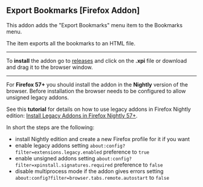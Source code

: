 ## Export Bookmarks [Firefox Addon]

This addon adds the "Export Bookmarks" menu item to the Bookmarks menu.

The item exports all the bookmarks to an HTML file.

---

To **install** the addon go to [releases](https://github.com/mortalis13/Export-Bookmarks-XPI/releases) and click on the **.xpi** file or download and drag it to the browser window.

---

For **Firefox 57+** you should install the addon in the **Nightly** version of the browser. Before installation the browser needs to be configured to allow unsigned legacy addons. 

See this **tutorial** for details on how to use legacy addons in Firefox Nightly edition: [Install Legacy Addons in Firefox Nightly 57+](http://pcadvice.co.nf/blog/install-legacy-addons-in-firefox-57).

In short the steps are the following:

- install Nightly edition and create a new Firefox profile for it if you want
- enable legacy addons setting `about:config?filter=extensions.legacy.enabled` preference to `true`
- enable unsigned addons setting `about:config?filter=xpinstall.signatures.required` preference to `false`
- disable multiprocess mode if the addon gives errors setting `about:config?filter=browser.tabs.remote.autostart` to `false`
